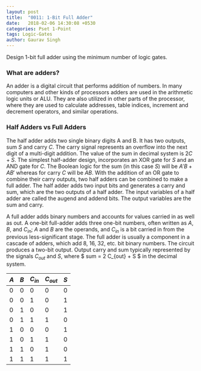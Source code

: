 ```yaml
---
layout: post
title:  "0011: 1-Bit Full Adder"
date:   2018-02-06 14:30:08 +0530
categories: Pset 1-Point
tags: Logic-Gates
author: Gaurav Singh
---
```

Design 1-bit full adder using the minimum number of logic gates.

### What are adders?
An adder is a digital circuit that performs addition of numbers. In many computers and other kinds of processors adders are used in the arithmetic logic units or ALU. They are also utilized in other parts of the processor, where they are used to calculate addresses, table indices, increment and decrement operators, and similar operations.

### Half Adders vs Full Adders
The half adder adds two single binary digits A and B. It has two outputs, sum $S$ and carry $C$. The carry signal represents an overflow into the next digit of a multi-digit addition. The value of the sum in decimal system is $2C + S$. The simplest half-adder design, incorporates an XOR gate for $S$ and an AND gate for $C$. The Boolean logic for the sum (in this case $S$) will be $A'B+AB'$ whereas for carry $C$ will be $AB$. With the addition of an OR gate to combine their carry outputs, two half adders can be combined to make a full adder. The half adder adds two input bits and generates a carry and sum, which are the two outputs of a half adder. The input variables of a half adder are called the augend and addend bits. The output variables are the sum and carry.

A full adder adds binary numbers and accounts for values carried in as well as out. A one-bit full-adder adds three one-bit numbers, often written as $A$, $B$, and $C_{in}$; $A$ and $B$ are the operands, and $C_{in}$ is a bit carried in from the previous less-significant stage. The full adder is usually a component in a cascade of adders, which add 8, 16, 32, etc. bit binary numbers. The circuit produces a two-bit output. Output carry and sum typically represented by the signals $C_{out}$ and $S$, where $ sum = 2 C_{out} + S $ in the decimal system.

| $A$ | $B$ | $C_{in}$ | $C_{out}$ | $S$ |
| - | - | - | - | - |
| 0 | 0 | 0 | 0 | 0 |
| 0 | 0 | 1 | 0 | 1 |
| 0 | 1 | 0 | 0 | 1 |
| 0 | 1 | 1 | 1 | 0 |
| 1 | 0 | 0 | 0 | 1 |
| 1 | 0 | 1 | 1 | 0 |
| 1 | 1 | 0 | 1 | 0 |
| 1 | 1 | 1 | 1 | 1 |
